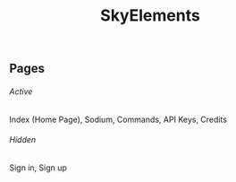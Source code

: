 <p align="center">
    <h1 align="center">SkyElements</h1>
</p>
<br/>

## Pages
###### Active
Index (Home Page), Sodium, Commands, API Keys, Credits

###### Hidden
Sign in, Sign up
